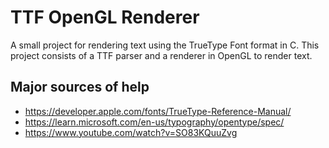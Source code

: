 # TTF OpenGL Renderer

A small project for rendering text using the TrueType Font format in C.
This project consists of a TTF parser and a renderer in OpenGL to render text.

## Major sources of help

- https://developer.apple.com/fonts/TrueType-Reference-Manual/
- https://learn.microsoft.com/en-us/typography/opentype/spec/
- https://www.youtube.com/watch?v=SO83KQuuZvg
